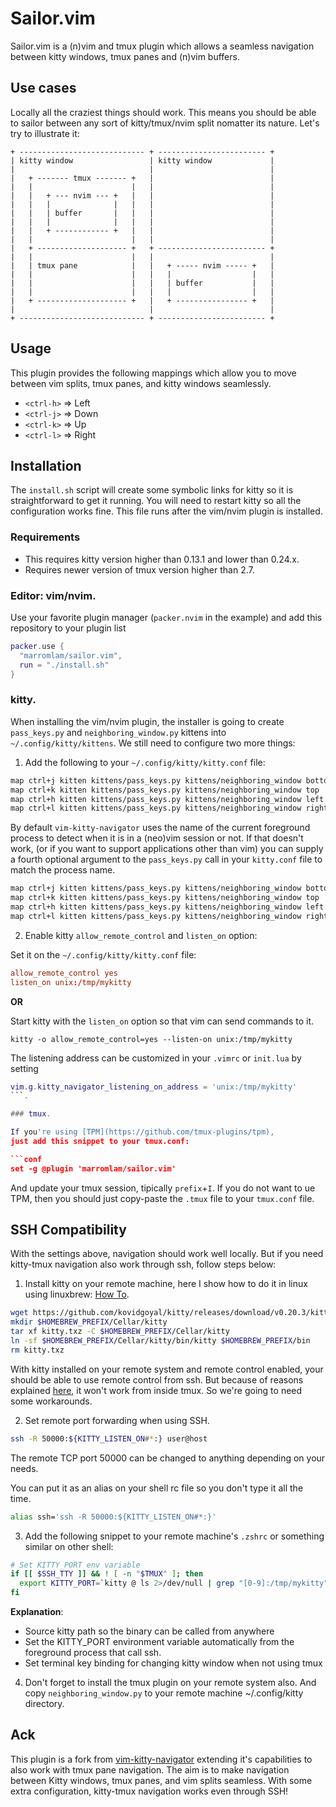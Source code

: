 Sailor.vim
==========

Sailor.vim is a (n)vim and tmux plugin which allows a seamless navigation between
kitty windows, tmux panes and (n)vim buffers.


Use cases
---------

Locally all the craziest things should work. This means you should be able to 
sailor between any sort of kitty/tmux/nvim split nomatter its nature.
Let's try to illustrate it:
```
+ ---------------------------- + ------------------------ +
| kitty window                 | kitty window             |
|                              |                          |
|   + ------- tmux ------- +   |                          |
|   |                      |   |                          |
|   |   + --- nvim --- +   |   |                          |
|   |   |              |   |   |                          |
|   |   | buffer       |   |   |                          |
|   |   |              |   |   |                          |
|   |   + ------------ +   |   |                          |
|   |                      |   |                          |
|   + -------------------- +   + ------------------------ +
|   |                      |   |                          |
|   | tmux pane            |   |   + ----- nvim ----- +   |
|   |                      |   |   |                  |   |
|   |                      |   |   | buffer           |   |
|   |                      |   |   |                  |   |
|   + -------------------- +   |   + ---------------- +   |
|                              |                          |
+ ---------------------------- + ------------------------ +
```




Usage
-----

This plugin provides the following mappings which allow you to move between
vim splits, tmux panes, and kitty windows seamlessly.

- `<ctrl-h>` => Left
- `<ctrl-j>` => Down
- `<ctrl-k>` => Up
- `<ctrl-l>` => Right


Installation
------------

The `install.sh` script will create some symbolic links for kitty so it is
straightforward to get it running. You will need to restart kitty so all 
the configuration works fine. This file runs after the vim/nvim plugin is
installed.

### Requirements

- This requires kitty version higher than 0.13.1 and lower than 0.24.x.
- Requires newer version of tmux version higher than 2.7.


### Editor: vim/nvim.

Use your favorite plugin manager (`packer.nvim` in the example) and add this
repository to your plugin list
```lua
packer.use {
  "marromlam/sailor.vim",
  run = "./install.sh"
}
```

### kitty.

When installing the vim/nvim plugin, the installer is going to create 
 `pass_keys.py` and `neighboring_window.py` kittens into
 `~/.config/kitty/kittens`. We still need to configure two more things:

1. Add the following to your `~/.config/kitty/kitty.conf` file:

```sh
map ctrl+j kitten kittens/pass_keys.py kittens/neighboring_window bottom ctrl+j
map ctrl+k kitten kittens/pass_keys.py kittens/neighboring_window top    ctrl+k
map ctrl+h kitten kittens/pass_keys.py kittens/neighboring_window left   ctrl+h
map ctrl+l kitten kittens/pass_keys.py kittens/neighboring_window right  ctrl+l
```

By default `vim-kitty-navigator` uses the name of the current foreground
process to detect when it is in a (neo)vim session or not. If that doesn't
work, (or if you want to support applications other than vim) you can supply a
fourth optional argument to the `pass_keys.py` call in your `kitty.conf` file
to match the process name.

```sh
map ctrl+j kitten kittens/pass_keys.py kittens/neighboring_window bottom ctrl+j "^.* - nvim$"
map ctrl+k kitten kittens/pass_keys.py kittens/neighboring_window top    ctrl+k "^.* - nvim$"
map ctrl+h kitten kittens/pass_keys.py kittens/neighboring_window left   ctrl+h "^.* - nvim$"
map ctrl+l kitten kittens/pass_keys.py kittens/neighboring_window right  ctrl+l "^.* - nvim$"
```

2. Enable kitty `allow_remote_control` and `listen_on` option:

Set it on the `~/.config/kitty/kitty.conf` file:

```conf
allow_remote_control yes
listen_on unix:/tmp/mykitty
```

**OR**

Start kitty with the `listen_on` option so that vim can send commands to it.

```
kitty -o allow_remote_control=yes --listen-on unix:/tmp/mykitty
```

The listening address can be customized in your `.vimrc` or `init.lua` by setting
```lua
vim.g.kitty_navigator_listening_on_address = 'unix:/tmp/mykitty'
```.

### tmux.

If you're using [TPM](https://github.com/tmux-plugins/tpm), 
just add this snippet to your tmux.conf:

```conf
set -g @plugin 'marromlam/sailor.vim'
```

And update your tmux session, tipically `prefix`+`I`.
If you do not want to ue TPM, then you should just copy-paste
the `.tmux` file to your `tmux.conf` file.


SSH Compatibility
-----------------

With the settings above, navigation should work well locally. But if you need
kitty-tmux navigation also work through ssh, follow steps below:

1. Install kitty on your remote machine, here I show how to do it in 
linux using linuxbrew:
[How To](https://sw.kovidgoyal.net/kitty/binary.html?highlight=install).
```bash
wget https://github.com/kovidgoyal/kitty/releases/download/v0.20.3/kitty-0.20.3-x86_64.txz -O kitty.txz
mkdir $HOMEBREW_PREFIX/Cellar/kitty
tar xf kitty.txz -C $HOMEBREW_PREFIX/Cellar/kitty
ln -sf $HOMEBREW_PREFIX/Cellar/kitty/bin/kitty $HOMEBREW_PREFIX/bin
rm kitty.txz
```
With kitty installed on your remote system and remote control enabled, your
should be able to use remote control from ssh. But because of reasons explained
[here](https://github.com/kovidgoyal/kitty/issues/2338), it won't work from
inside tmux. So we're going to need some workarounds.

2. Set remote port forwarding when using SSH.

```sh
ssh -R 50000:${KITTY_LISTEN_ON#*:} user@host
```

The remote TCP port 50000 can be changed to anything depending on your needs.

You can put it as an alias on your shell rc file so you don't type it all the time.

```sh
alias ssh='ssh -R 50000:${KITTY_LISTEN_ON#*:}'
```

3. Add the following snippet to your remote machine's `.zshrc` or something similar on other shell:

```sh
# Set KITTY_PORT env variable
if [[ $SSH_TTY ]] && ! [ -n "$TMUX" ]; then
  export KITTY_PORT=`kitty @ ls 2>/dev/null | grep "[0-9]:/tmp/mykitty" | head -n 1 | cut -d : -f 1 | cut -d \" -f 2`
fi
```

  **Explanation**:
- Source kitty path so the binary can be called from anywhere
- Set the KITTY_PORT environment variable automatically from the foreground process that call ssh.
- Set terminal key binding for changing kitty window when not using tmux

4. Don't forget to install the tmux plugin on your remote system also. And copy `neighboring_window.py` to your remote machine ~/.config/kitty directory.


Ack
---

This plugin is a fork from [vim-kitty-navigator](https://github.com/knubie/vim-kitty-navigator) extending it's capabilities to also work with tmux pane navigation. The aim is to make navigation between Kitty windows, tmux panes, and vim splits seamless. With some extra configuration, kitty-tmux navigation works even through SSH!

